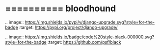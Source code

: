==========
bloodhound
==========

.. image:: https://img.shields.io/pypi/v/django-upgrade.svg?style=for-the-badge
   :target: https://pypi.org/project/django-upgrade/

.. image:: https://img.shields.io/badge/code%20style-black-000000.svg?style=for-the-badge
   :target: https://github.com/psf/black
